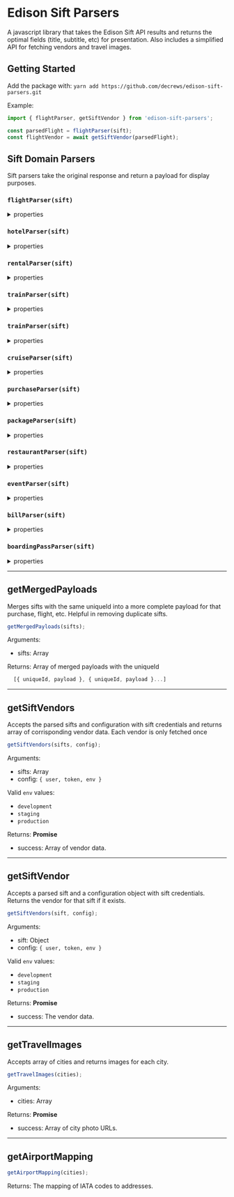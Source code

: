 # Edison Sift Parsers

A javascript library that takes the Edison Sift API results and returns the optimal fields (title, subtitle, etc) for presentation. Also includes a simplified API for fetching vendors and travel images.

## Getting Started

Add the package with: `yarn add https://github.com/decrews/edison-sift-parsers.git`

Example:

```javascript
import { flightParser, getSiftVendor } from 'edison-sift-parsers';

const parsedFlight = flightParser(sift);
const flightVendor = await getSiftVendor(parsedFlight);
```

## Sift Domain Parsers

Sift parsers take the original response and return a payload for display purposes.

### `flightParser(sift)`

<details>
<summary>properties</summary>

| Property     | Type   | Description                                               |
| ------------ | ------ | --------------------------------------------------------- |
| `type`       | string | 'flight'                                                  |
| `sift`       | object | The original sift payload                                 |
| `title`      | string | Title for the card                                        |
| `status`     | string | Flight status                                             |
| `subtitle`   | string | Subtitle for the card                                     |
| `emailTime`  | number | Unix time for the associated email                        |
| `endTime`    | string | DateTime string for when the last flight ends             |
| `startTime`  | string | DateTime string for when the first flight departs         |
| `departures` | array  | Array of departure objects                                |
| `airport`    | object | The airport object if found in `AirportMapping`           |
| `city`       | string | A cleaned string with just the name of the departure city |
| `cancelled`  | bool   | If the flight was cancelled                               |
| `vendor`     | string | The vendor's ID to use with the Vendor API                |
| `uniqueId`   | string | ID used to removing duplicate sifts                       |

| departure Property | Type   | Description                                 |
| ------------------ | ------ | ------------------------------------------- |
| `departureTime`    | string | DateTime string for when the flight departs |
| `arrivaltime`      | string | DateTime string for when the flight arrives |
| `airport`          | string | The arrival airport IATA code               |
| `city`             | string | Arrival airport city name                   |
| `destination`      | bool   | If this flight is the final destination     |

</details>

### `hotelParser(sift)`

<details>
<summary>properties</summary>

| Property      | Type   | Description                                           |
| ------------- | ------ | ----------------------------------------------------- |
| `type`        | string | 'hotel'                                               |
| `sift`        | object | The original sift payload                             |
| `title`       | string | Title for the card                                    |
| `subtitle`    | string | Subtitle for the card                                 |
| `emailTime`   | number | Unix time for the associated email                    |
| `endTime`     | string | DateTime string for when the hotel reservation ends   |
| `startTime`   | string | DateTime string for when the hotel reservation begins |
| `dates`       | string | The dates for the reservation                         |
| `destination` | string | The location of the reservation                       |
| `city`        | string | The city for the hotel                                |
| `vendor`      | string | The vendor's ID to use with the Vendor API            |
| `uniqueId`    | string | ID used to removing duplicate sifts                   |

</details>

### `rentalParser(sift)`

<details>
<summary>properties</summary>

| Property      | Type   | Description                                     |
| ------------- | ------ | ----------------------------------------------- |
| `type`        | string | 'rental'                                        |
| `sift`        | object | The original sift payload                       |
| `startTime`   | string | DateTime string for when the reservation begins |
| `title`       | string | Title for the card                              |
| `status`      | string | Rental status                                   |
| `subtitle`    | string | Subtitle for the card                           |
| `emailTime`   | number | Unix time for the associated email              |
| `pickupTime`  | string | DateTime string for the pickup time             |
| `dropoffTime` | string | DateTime string for the pickup time             |
| `name`        | string | The name of the car in the reservation          |
| `destination` | string | The location of the reservation                 |
| `city`        | string | The city for the rental reservation             |
| `vendor`      | string | The vendor's ID to use with the Vendor API      |
| `uniqueId`    | string | ID used to removing duplicate sifts             |

</details>

### `trainParser(sift)`

<details>
<summary>properties</summary>

| Property    | Type   | Description                                     |
| ----------- | ------ | ----------------------------------------------- |
| `type`      | string | 'train'                                         |
| `sift`      | object | The original sift payload                       |
| `startTime` | string | DateTime string for when the reservation begins |
| `title`     | string | Title for the card                              |
| `status`    | string | Rental status                                   |
| `subtitle`  | string | Subtitle for the card                           |
| `provider`  | string | The provider                                    |
| `emailTime` | number | Unix time for the associated email              |
| `dates`     | string | The dates for the reservation                   |
| `city`      | string | The destination city                            |
| `vendor`    | string | The vendor's ID to use with the Vendor API      |
| `uniqueId`  | string | ID used to removing duplicate sifts             |

</details>

### `trainParser(sift)`

<details>
<summary>properties</summary>

| Property    | Type   | Description                                     |
| ----------- | ------ | ----------------------------------------------- |
| `type`      | string | 'train'                                         |
| `sift`      | object | The original sift payload                       |
| `startTime` | string | DateTime string for when the reservation begins |
| `title`     | string | Title for the card                              |
| `status`    | string | Rental status                                   |
| `subtitle`  | string | Subtitle for the card                           |
| `provider`  | string | The provider                                    |
| `emailTime` | number | Unix time for the associated email              |
| `dates`     | string | The dates for the reservation                   |
| `city`      | string | The destination city                            |
| `vendor`    | string | The vendor's ID to use with the Vendor API      |
| `uniqueId`  | string | ID used to removing duplicate sifts             |

</details>

### `cruiseParser(sift)`

<details>
<summary>properties</summary>

| Property      | Type   | Description                                     |
| ------------- | ------ | ----------------------------------------------- |
| `type`        | string | 'cruise'                                        |
| `sift`        | object | The original sift payload                       |
| `title`       | string | Title for the card                              |
| `subtitle`    | string | Subtitle for the card                           |
| `emailTime`   | number | Unix time for the associated email              |
| `startTime`   | string | DateTime string for when the reservation begins |
| `destination` | string | DateTime string for when the reservation begins |
| `dates`       | string | The dates for the reservation                   |
| `times`       | string | The times for the reservation                   |
| `vendor`      | string | The vendor's ID to use with the Vendor API      |
| `uniqueId`    | string | ID used to removing duplicate sifts             |

</details>

### `purchaseParser(sift)`

<details>
<summary>properties</summary>

| Property        | Type   | Description                                              |
| --------------- | ------ | -------------------------------------------------------- |
| `type`          | string | 'purchase'                                               |
| `sift`          | object | The original sift payload                                |
| `title`         | string | Title for the card                                       |
| `subtitle`      | string | Subtitle for the card                                    |
| `emailTime`     | number | Unix time for the associated email                       |
| `subcategories` | array  | Array of categories the purchase belongs to              |
| `itemOffered`   | string | The name of the first item in the purchase, if it exists |
| `date`          | string | DateTime string for the purchase time                    |
| `price`         | string | The total for the purchase                               |
| `primaryImage`  | string | The photo of the first item if it exists                 |
| `vendor`        | string | The vendor's ID to use with the Vendor API               |
| `uniqueId`      | string | ID used to removing duplicate sifts                      |

</details>

### `packageParser(sift)`

<details>
<summary>properties</summary>

| Property         | Type   | Description                                    |
| ---------------- | ------ | ---------------------------------------------- |
| `type`           | string | 'shipment'                                     |
| `sift`           | object | The original sift payload                      |
| `title`          | string | Title for the card                             |
| `subtitle`       | string | Subtitle for the card                          |
| `emailTime`      | number | Unix time for the associated email             |
| `status`         | string | The status of the package                      |
| `startTime`      | string | DateTime for when the email arrived            |
| `endTime`        | string | DateTime for when the package should arrive    |
| `trackingNumber` | string | The purchase tracking number                   |
| `primaryImage`   | string | The image URL of the first item in the package |
| `images`         | array  | URLs for images in the package                 |
| `shipDate`       | string | DateTime for when the package ships            |
| `shipperName`    | string | The name of the shipping provider              |
| `vendor`         | string | The vendor's ID to use with the Vendor API     |
| `uniqueId`       | string | ID used to removing duplicate sifts            |

</details>

### `restaurantParser(sift)`

<details>
<summary>properties</summary>

| Property         | Type   | Description                                |
| ---------------- | ------ | ------------------------------------------ |
| `type`           | string | 'restaurant'                               |
| `sift`           | object | The original sift payload                  |
| `title`          | string | Title for the card                         |
| `subtitle`       | string | Subtitle for the card                      |
| `emailTime`      | number | Unix time for the associated email         |
| `startTime`      | string | DateTime for when the reservation starts   |
| `date`           | string | The date of the reservation                |
| `time`           | string | The time the reservation starts            |
| `ticket`         | string | The URL for the ticket                     |
| `restaurantName` | string | The restaurant name                        |
| `vendor`         | string | The vendor's ID to use with the Vendor API |
| `uniqueId`       | string | ID used to removing duplicate sifts        |

</details>

### `eventParser(sift)`

<details>
<summary>properties</summary>

| Property    | Type   | Description                                |
| ----------- | ------ | ------------------------------------------ |
| `type`      | string | 'event'                                    |
| `sift`      | object | The original sift payload                  |
| `title`     | string | Title for the card                         |
| `subtitle`  | string | Subtitle for the card                      |
| `emailTime` | number | Unix time for the associated email         |
| `startTime` | string | DateTime for when the reservation starts   |
| `ticketUrl` | string | The URL for the ticket                     |
| `date`      | string | The date of the reservation                |
| `time`      | string | The time the reservation starts            |
| `vendor`    | string | The vendor's ID to use with the Vendor API |
| `uniqueId`  | string | ID used to removing duplicate sifts        |

</details>

### `billParser(sift)`

<details>
<summary>properties</summary>

| Property       | Type   | Description                                |
| -------------- | ------ | ------------------------------------------ |
| `type`         | string | 'bill'                                     |
| `sift`         | object | The original sift payload                  |
| `title`        | string | Title for the card                         |
| `subtitle`     | string | Subtitle for the card                      |
| `emailTime`    | number | Unix time for the associated email         |
| `startTime`    | string | DateTime of the bill due date              |
| `price`        | array  | The bill amount                            |
| `date`         | string | The due date of the bill                   |
| `emailSubject` | string | The email subject line                     |
| `paymentUrl`   | string | The URL to pay the bill                    |
| `vendor`       | string | The vendor's ID to use with the Vendor API |
| `uniqueId`     | string | ID used to removing duplicate sifts        |

</details>

### `boardingPassParser(sift)`

<details>
<summary>properties</summary>

| Property        | Type   | Description                            |
| --------------- | ------ | -------------------------------------- |
| `type`          | string | 'boardingpass'                         |
| `sift`          | object | The original sift payload              |
| `title`         | string | Title for the card                     |
| `subtitle`      | string | Subtitle for the card                  |
| `emailTime`     | number | Unix time for the associated email     |
| `startTime`     | string | DateTime of the departure              |
| `endTime`       | string | DateTime of the arrival                |
| `reservations`  | array  | Array of objects with reservation data |
| `reservationId` | string | The reservationId                      |
| `uniqueId`      | string | ID used to removing duplicate sifts    |

</details>

---

## getMergedPayloads

Merges sifts with the same uniqueId into a more complete payload for that purchase, flight, etc. Helpful in removing duplicate sifts.

```javascript
getMergedPayloads(sifts);
```

Arguments:

- sifts: Array

Returns: Array of merged payloads with the uniqueId

```javascript
  [{ uniqueId, payload }, { uniqueId, payload }...]
```

---

## getSiftVendors

Accepts the parsed sifts and configuration with sift credentials and returns array of corrisponding vendor data. Each vendor is only fetched once

```javascript
getSiftVendors(sifts, config);
```

Arguments:

- sifts: Array
- config: `{ user, token, env }`

Valid `env` values:

- `development`
- `staging`
- `production`

Returns: **Promise**

- success: Array of vendor data.

---

## getSiftVendor

Accepts a parsed sift and a configuration object with sift credentials. Returns the vendor for that sift if it exists.

```javascript
getSiftVendors(sift, config);
```

Arguments:

- sift: Object
- config: `{ user, token, env }`

Valid `env` values:

- `development`
- `staging`
- `production`

Returns: **Promise**

- success: The vendor data.

---

## getTravelImages

Accepts array of cities and returns images for each city.

```javascript
getTravelImages(cities);
```

Arguments:

- cities: Array

Returns: **Promise**

- success: Array of city photo URLs.

---

## getAirportMapping

```javascript
getAirportMapping(cities);
```

Returns: The mapping of IATA codes to addresses.

